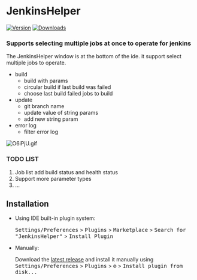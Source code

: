 # JenkinsHelper

<!--- ![Build](https://github.com/Lv-lifeng/JenkinsHelper/workflows/Build/badge.svg) --->
[![Version](https://img.shields.io/jetbrains/plugin/v/19155.svg)](https://plugins.jetbrains.com/plugin/19155)
[![Downloads](https://img.shields.io/jetbrains/plugin/d/19155.svg)](https://plugins.jetbrains.com/plugin/19155)

<!-- Plugin description -->
### Supports selecting multiple jobs at once to operate for jenkins 
The JenkinsHelper window is at the bottom of the ide. it support select multiple jobs to operate.
* build   
  * build with params
  * circular build if last build was failed 
  * choose last build failed jobs to build
* update
  * git branch name
  * update value of string params
  * add new string param
* error log
  * filter error log

![O6iPjU.gif](https://s1.ax1x.com/2022/05/14/O6iPjU.gif)
<!-- Plugin description end -->

### TODO LIST
1. Job list add build status and health status 
2. Support more parameter types
3. ...
## Installation

- Using IDE built-in plugin system:

  <kbd>Settings/Preferences</kbd> > <kbd>Plugins</kbd> > <kbd>Marketplace</kbd> > <kbd>Search for "JenkinsHelper"</kbd> >
  <kbd>Install Plugin</kbd>

- Manually:

  Download the [latest release](https://github.com/Lv-lifeng/JenkinsHelper/releases/latest) and install it manually using
  <kbd>Settings/Preferences</kbd> > <kbd>Plugins</kbd> > <kbd>⚙️</kbd> > <kbd>Install plugin from disk...</kbd>